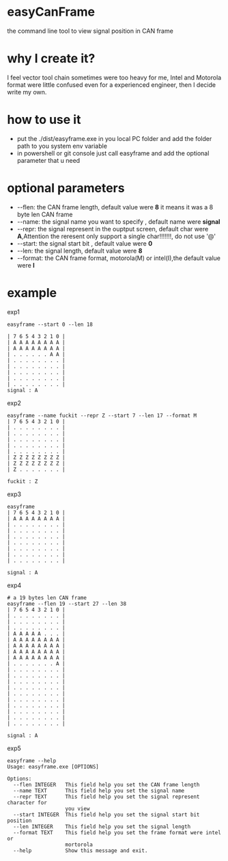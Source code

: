 # easyCanFrame
 the command line tool to view signal position in CAN frame

# why I create it?
I feel vector tool chain sometimes were too heavy for me, Intel and Motorola format were little confused even for a experienced engineer, then I decide write my own.

# how to use it

- put the ./dist/easyframe.exe in you local PC folder and add the folder path to you system env variable
- in powershell or git console just call easyframe and add the optional parameter that u need
  
# optional parameters
- --flen:  the CAN frame length, default value were **8** it means it was a 8 byte len CAN frame
- --name:  the signal name you want to specify ,  default name were **signal**
- --repr:  the signal represent in the ouptput screen, default char were **A**,Attention the reresent only support a single char!!!!!!!, do not use '@'
- --start: the signal start bit , default value were **0**
- --len:   the signal length, default value were **8**
- --format: the CAN frame format, motorola(M) or intel(I),the default value were **I** 

# example
exp1
```
easyframe --start 0 --len 18

| 7 6 5 4 3 2 1 0 |
| A A A A A A A A |
| A A A A A A A A |
| . . . . . . A A |
| . . . . . . . . |
| . . . . . . . . |
| . . . . . . . . |
| . . . . . . . . |
| . . . . . . . . |
signal : A
```

exp2
```
easyframe --name fuckit --repr Z --start 7 --len 17 --format M
| 7 6 5 4 3 2 1 0 |
| . . . . . . . . |
| . . . . . . . . |
| . . . . . . . . |
| . . . . . . . . |
| . . . . . . . . |
| Z Z Z Z Z Z Z Z |
| Z Z Z Z Z Z Z Z |
| Z . . . . . . . |

fuckit : Z
```

exp3
```
easyframe
| 7 6 5 4 3 2 1 0 |
| A A A A A A A A |
| . . . . . . . . |
| . . . . . . . . |
| . . . . . . . . |
| . . . . . . . . |
| . . . . . . . . |
| . . . . . . . . |
| . . . . . . . . |

signal : A
```

exp4
```
# a 19 bytes len CAN frame
easyframe --flen 19 --start 27 --len 38
| 7 6 5 4 3 2 1 0 |
| . . . . . . . . |
| . . . . . . . . |
| . . . . . . . . |
| A A A A A . . . |
| A A A A A A A A |
| A A A A A A A A |
| A A A A A A A A |
| A A A A A A A A |
| . . . . . . . A |
| . . . . . . . . |
| . . . . . . . . |
| . . . . . . . . |
| . . . . . . . . |
| . . . . . . . . |
| . . . . . . . . |
| . . . . . . . . |
| . . . . . . . . |
| . . . . . . . . |
| . . . . . . . . |

signal : A
```
exp5
```
easyframe --help
Usage: easyframe.exe [OPTIONS]

Options:
  --flen INTEGER   This field help you set the CAN frame length
  --name TEXT      This field help you set the signal name
  --repr TEXT      This field help you set the signal represent character for
                   you view
  --start INTEGER  This field help you set the signal start bit position
  --len INTEGER    This field help you set the signal length
  --format TEXT    This field help you set the frame format were intel or
                   mortorola
  --help           Show this message and exit.
```